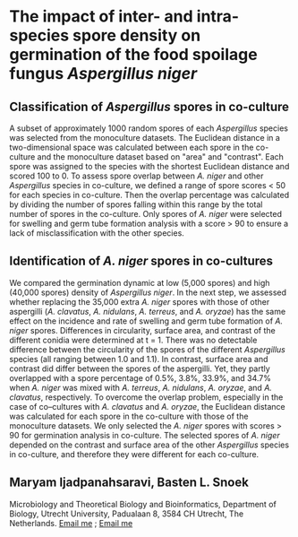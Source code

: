 # The impact of inter- and intra-species spore density on germination of the food spoilage fungus *Aspergillus niger*
## Classification of *Aspergillus* spores in co-culture
A subset of approximately 1000 random spores of each *Aspergillus* species was selected from the monoculture datasets. The Euclidean distance in a two-dimensional space was calculated between each spore in the co-culture and the monoculture dataset based on "area" and "contrast". Each spore was assigned to the species with the shortest Euclidean distance and scored 100 to 0. To assess spore overlap between *A. niger* and other *Aspergillus* species in co-culture, we defined a range of spore scores < 50 for each species in co-culture. Then the overlap percentage was calculated by dividing the number of spores falling within this range by the total number of spores in the co-culture. Only spores of *A. niger* were selected for swelling and germ tube formation analysis with a score > 90 to ensure a lack of misclassification with the other species. 

## Identification of *A. niger* spores in co-cultures
We compared the germination dynamic at low (5,000 spores) and high (40,000 spores) density of *Aspergillus niger*. In the next step, we assessed whether replacing the 35,000 extra *A. niger* spores with those of other aspergilli (*A. clavatus*, *A. nidulans*, *A. terreus*, and *A. oryzae*) has the same effect on the incidence and rate of swelling and germ tube formation of *A. niger* spores. Differences in circularity, surface area, and contrast of the different conidia were determined at t = 1. There was no detectable difference between the circularity of the spores of the different *Aspergillus* species (all ranging between 1.0 and 1.1). In contrast, surface area and contrast did differ between the spores of the aspergilli. Yet, they partly overlapped with a spore percentage of 0.5%, 3.8%, 33.9%, and 34.7% when *A. niger* was mixed with *A. terreus*, *A. nidulans*, *A. oryzae*, and *A. clavatus*, respectively. To overcome the overlap problem, especially in the case of co–cultures with *A. clavatus* and *A. oryzae*, the Euclidean distance was calculated for each spore in the co-culture with those of the monoculture datasets. We only selected the *A. niger* spores with scores > 90 for germination analysis in co-culture. The selected spores of *A. niger* depended on the contrast and surface area of the other *Aspergillus* species in co-culture, and therefore they were different for each co-culture. 

## Maryam Ijadpanahsaravi, Basten L. Snoek
Microbiology and Theoretical Biology and Bioinformatics, Department of Biology, Utrecht University, Padualaan 8, 3584 CH Utrecht, The Netherlands.
[Email me](m.ijadpanahsaravi@uu.nl) ; [Email me](l.b.snoek@uu.nl)


